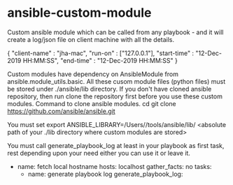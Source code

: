 # ansible-custom-module
Custom ansible module which can be called from any playbook - and it will create a log/json file on client machine with all the details. 

{
"client-name" : "jha-mac",
"run-on" : ["127.0.0.1"],
"start-time" : "12-Dec-2019 HH:MM:SS",
"end-time" : "12-Dec-2019 HH:MM:SS"
}

Custom modules have dependency on AnsibleModule from ansible.module_utils.basic. All these cusom module files (python files) must be stored under ./ansible/lib directory.
If you don't have cloned ansible repository, then run clone the repository first before you use these custom modules.
Command to clone ansible modules.
cd <to directory where you want to store ansible artifacts>
git clone https://github.com/ansible/ansible.git

You must set export ANSIBLE_LIBRARY=/Users//tools/ansible/lib/ <absolute path of your ./lib directory where custom modules are stored>

You must call generate_playbook_log at least in your playbook as first task, rest depending upon your need either you can use it or leave it.

 - name: fetch local hostname 
   hosts: localhost
   gather_facts: no
   tasks:
     - name: generate playbook log
       generate_playbook_log:
